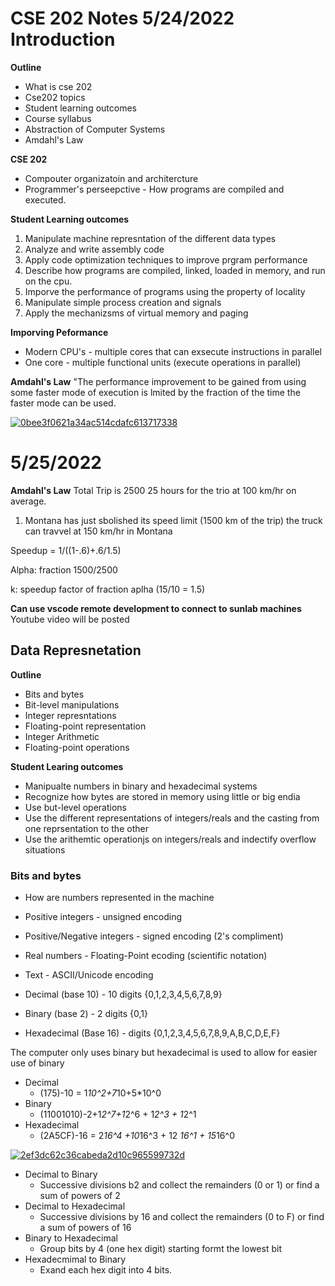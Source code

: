 # CSE 202 Notes 5/24/2022 Introduction

**Outline** 
* What is cse 202
* Cse202 topics 
* Student learning outcomes
* Course syllabus
* Abstraction of Computer Systems 
* Amdahl's Law

**CSE 202**

* Compouter organizatoin and architercture
* Programmer's perseepctive - How programs are compiled and executed. 


**Student Learning outcomes**
1. Manipulate machine represntation of the different data types
2. Analyze and write assembly code
3. Apply code optimization techniques to improve prgram performance
4. Describe how programs are compiled, linked, loaded in memory, and run on the cpu. 
5. Imporve the performance of programs using the property of locality
6. Manipulate simple process creation and signals
7. Apply the mechanizsms of virtual memory and paging 

**Imporving Peformance**
* Modern CPU's - multiple cores that can exsecute instructions in parallel
* One core - multiple functional units (execute operations in parallel)

**Amdahl's Law** 
"The performance improvement to be gained from using some faster mode of execution is lmited by the fraction of the time the faster mode can be used. 

<a href="https://ibb.co/z7QD909"><img src="https://i.ibb.co/s6bzxMx/0bee3f0621a34ac514cdafc613717338.png" alt="0bee3f0621a34ac514cdafc613717338" border="0"></a>

# 5/25/2022

**Amdahl's Law**
Total Trip is 2500 25 hours for the trio at 100 km/hr on average.
   1. Montana has just sbolished its speed limit (1500 km of the trip) the truck can travvel at 150 km/hr in Montana

Speedup = 1/((1-.6)+.6/1.5)

Alpha: fraction 1500/2500

k: speedup factor of fraction aplha (15/10 = 1.5)


**Can use vscode remote development to connect to sunlab machines** 
Youtube video will be posted

## Data Represnetation 

**Outline**

* Bits and bytes
* Bit-level manipulations 
* Integer represntations 
* Floating-point representation
* Integer Arithmetic
* Floating-point operations
  

**Student Learing outcomes**

* Manipualte numbers in binary and hexadecimal systems
* Recognize how bytes are stored in memory using little or big endia
* Use but-level operations
* Use the different representations of integers/reals and the casting from one reprsentation to the other
* Use the arithemtic operationjs on integers/reals and indectify overflow situations 

### Bits and bytes

* How are numbers represented in the machine 
* Positive integers - unsigned encoding
* Positive/Negative integers - signed encoding (2's compliment)
* Real numbers - Floating-Point ecoding (scientific notation)
* Text - ASCII/Unicode encoding


* Decimal (base 10) - 10 digits {0,1,2,3,4,5,6,7,8,9}
* Binary (base 2) - 2 digits {0,1}
* Hexadecimal (Base 16) - digits {0,1,2,3,4,5,6,7,8,9,A,B,C,D,E,F}

The computer only uses binary but hexadecimal is used to allow for easier use of binary

* Decimal
  * (175)-10 = 1*10^2+7*10+5*10^0
* Binary
  * (11001010)-2+1*2^7+1*2^6 + 1*2^3 + 1*2^1
* Hexadecimal
  * (2A5CF)-16 = 2*16^4 +10*16^3 + 12 *16^1 + 15*16^0

<a href="https://ibb.co/BPJ7WLs"><img src="https://i.ibb.co/DbF6c4K/2ef3dc62c36cabeda2d10c965599732d.png" alt="2ef3dc62c36cabeda2d10c965599732d" border="0"></a>

* Decimal to Binary
  * Successive divisions b2 and collect the remainders (0 or 1) or find a sum of powers of 2
* Decimal to Hexadecimal
  * Successive divisions by 16 and collect the remainders (0 to F) or find a sum of powers of 16
* Binary to Hexadecimal 
  * Group bits by 4 (one hex digit) starting formt the lowest bit
* Hexadecmimal to Binary
  * Exand each hex digit into 4 bits.